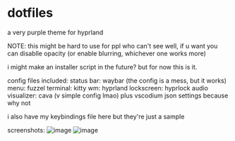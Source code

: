 # dotfiles
a very purple theme for hyprland

NOTE: this might be hard to use for ppl who can't see well, if u want you can disablle opacity (or enable blurring, whichever one works more)

i might make an installer script in the future? but for now this is it.

config files included:
status bar: waybar (the config is a mess, but it works)
menu: fuzzel
terminal: kitty
wm: hyprland
lockscreen: hyprlock
audio visualizer: cava (v simple config lmao)
plus vscodium json settings because why not

i also have my keybindings file here but they're just a sample

screenshots:
![image](https://github.com/user-attachments/assets/66fe955f-7773-4165-b3bf-89d020ab5eaf)
![image](https://github.com/user-attachments/assets/48fa3933-a9dc-4399-940e-180254eaddc2)

